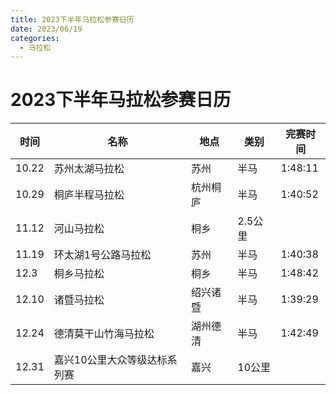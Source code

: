```yaml
---
title: 2023下半年马拉松参赛日历
date: 2023/06/19
categories:
  - 马拉松
---
```


# 2023下半年马拉松参赛日历

| 时间  | 名称                         | 地点     | 类别    | 完赛时间 |
| ----- | ---------------------------- | -------- | ------- | -------- |
| 10.22 | 苏州太湖马拉松               | 苏州     | 半马    | 1:48:11  |
| 10.29 | 桐庐半程马拉松               | 杭州桐庐 | 半马    | 1:40:52  |
| 11.12 | 河山马拉松                   | 桐乡     | 2.5公里 |          |
| 11.19 | 环太湖1号公路马拉松          | 苏州     | 半马    | 1:40:38  |
| 12.3  | 桐乡马拉松                   | 桐乡     | 半马    | 1:48:42  |
| 12.10 | 诸暨马拉松                   | 绍兴诸暨 | 半马    | 1:39:29  |
| 12.24 | 德清莫干山竹海马拉松         | 湖州德清 | 半马    | 1:42:49  |
| 12.31 | 嘉兴10公里大众等级达标系列赛 | 嘉兴     | 10公里  |          |
